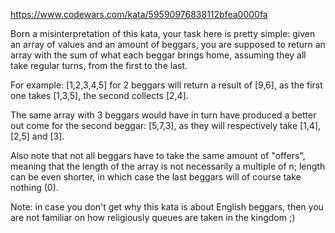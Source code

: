 https://www.codewars.com/kata/59590976838112bfea0000fa

Born a misinterpretation of this kata, your task here is pretty simple: given an array of values and an amount of beggars, you are supposed to return an array with the sum of what each beggar brings home, assuming they all take regular turns, from the first to the last.

For example: [1,2,3,4,5] for 2 beggars will return a result of [9,6], as the first one takes [1,3,5], the second collects [2,4].

The same array with 3 beggars would have in turn have produced a better out come for the second beggar: [5,7,3], as they will respectively take [1,4], [2,5] and [3].

Also note that not all beggars have to take the same amount of "offers", meaning that the length of the array is not necessarily a multiple of n; length can be even shorter, in which case the last beggars will of course take nothing (0).

Note: in case you don't get why this kata is about English beggars, then you are not familiar on how religiously queues are taken in the kingdom ;)
